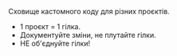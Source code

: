 Сховище кастомного коду для різних проєктів.

- 1 проєкт = 1 гілка.
- Документуйте зміни, не плутайте гілки.
- НЕ об'єднуйте гілки!
